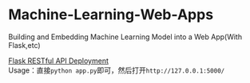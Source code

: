 # Machine-Learning-Web-Apps
Building and Embedding Machine Learning Model into a Web App(With Flask,etc)

[Flask RESTful API Deployment](https://www.youtube.com/watch?v=tFjeUtFay_Q)  
Usage：直接`python app.py`即可，然后打开`http://127.0.0.1:5000/`
